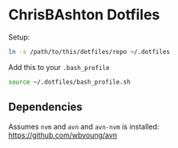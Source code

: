 # ChrisBAshton Dotfiles

Setup:

```bash
ln -s /path/to/this/dotfiles/repo ~/.dotfiles
```

Add this to your `.bash_profile`

```bash
source ~/.dotfiles/bash_profile.sh
```

## Dependencies

Assumes `nvm` and `avn` and `avn-nvm` is installed: https://github.com/wbyoung/avn
